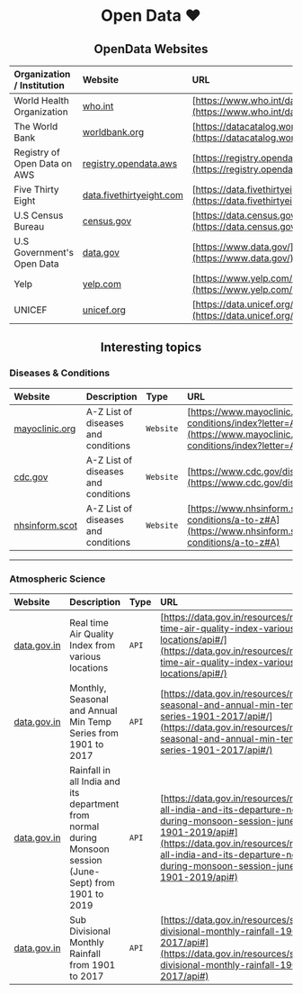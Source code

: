<div align='center'>
    <h1>Open Data ❤️</h1>
</div>

<div align='center'>
    <h2>OpenData Websites</h2>
</div>

|Organization / Institution|Website|URL|
|:-------------------------|:------|:--|
|World Health Organization|[who.int](https://www.who.int/)|[https://www.who.int/data/gho/data/indicators](https://www.who.int/data/gho/data/indicators)|
|The World Bank|[worldbank.org](https://www.worldbank.org/en/home)|[https://datacatalog.worldbank.org/home](https://datacatalog.worldbank.org/home)
|Registry of Open Data on AWS|[registry.opendata.aws](https://registry.opendata.aws/)|[https://registry.opendata.aws/](https://registry.opendata.aws/)|
|Five Thirty Eight|[data.fivethirtyeight.com](https://data.fivethirtyeight.com/)|[https://data.fivethirtyeight.com/](https://data.fivethirtyeight.com/)|
|U.S Census Bureau|[census.gov](https://www.census.gov/data.html)|[https://data.census.gov/cedsci/](https://data.census.gov/cedsci/)|
|U.S Government's Open Data|[data.gov](https://www.data.gov/)|[https://www.data.gov/](https://www.data.gov/)|
|Yelp|[yelp.com](https://www.yelp.com)|[https://www.yelp.com/dataset](https://www.yelp.com/dataset)|
|UNICEF|[unicef.org](https://www.unicef.org)|[https://data.unicef.org/](https://data.unicef.org/)|


<div align='center'>
    <h2>Interesting topics</h2>
</div>

### Diseases & Conditions
|Website|Description|Type|URL|
|:------|:----------|:---|:--|
|[mayoclinic.org](https://www.mayoclinic.org)|A-Z List of diseases and conditions|`Website`|[https://www.mayoclinic.org/diseases-conditions/index?letter=A](https://www.mayoclinic.org/diseases-conditions/index?letter=A)|
|[cdc.gov](https://www.cdc.gov/)|A-Z List of diseases and conditions|`Website`|[https://www.cdc.gov/diseasesconditions/az/a.html](https://www.cdc.gov/diseasesconditions/az/a.html)|
|[nhsinform.scot](https://www.nhsinform.scot)|A-Z List of diseases and conditions|`Website`|[https://www.nhsinform.scot/illnesses-and-conditions/a-to-z#A](https://www.nhsinform.scot/illnesses-and-conditions/a-to-z#A)|

---

### Atmospheric Science
|Website|Description|Type|URL|
|:------|:----------|:---|:--|
|[data.gov.in](https://www.data.gov.in)|Real time Air Quality Index from various locations|`API`|[https://data.gov.in/resources/real-time-air-quality-index-various-locations/api#/](https://data.gov.in/resources/real-time-air-quality-index-various-locations/api#/)|
|[data.gov.in](https://www.data.gov.in)|Monthly, Seasonal and Annual Min Temp Series from 1901 to 2017|`API`|[https://data.gov.in/resources/monthly-seasonal-and-annual-min-temp-series-1901-2017/api#/](https://data.gov.in/resources/monthly-seasonal-and-annual-min-temp-series-1901-2017/api#/)|
|[data.gov.in](https://www.data.gov.in)|Rainfall in all India and its department from normal during Monsoon session (June-Sept) from 1901 to 2019|`API`|[https://data.gov.in/resources/rainfall-all-india-and-its-departure-normal-during-monsoon-session-june-sept-1901-2019/api#](https://data.gov.in/resources/rainfall-all-india-and-its-departure-normal-during-monsoon-session-june-sept-1901-2019/api#)|
|[data.gov.in](https://www.data.gov.in)|Sub Divisional Monthly Rainfall from 1901 to 2017|`API`|[https://data.gov.in/resources/sub-divisional-monthly-rainfall-1901-2017/api#](https://data.gov.in/resources/sub-divisional-monthly-rainfall-1901-2017/api#)